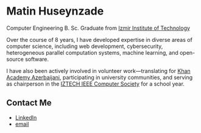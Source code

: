 # Matin Huseynzade
Computer Engineering B. Sc. Graduate from [Izmir Institute of Technology](https://en.iyte.edu.tr/)

Over the course of 8 years, I have developed expertise in diverse areas of computer science, including web development, cybersecurity, heterogeneous parallel computation systems, machine learning, and open-source software.

I have also been actively involved in volunteer work—translating for [Khan Academy Azerbaijani](https://az.khanacademy.org/), participating in university communities, and serving as chairperson in the [IZTECH IEEE Computer Society](https://ieee.iyte.edu.tr/komiteler/computer-society/) for a school year.


## Contact Me
- [LinkedIn](https://www.linkedin.com/in/chillmatin/)
- [email](mailto:matinhuseynzade@gmail.com)
